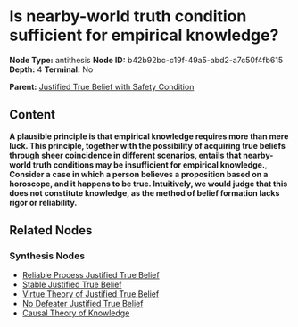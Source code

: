 # Is nearby-world truth condition sufficient for empirical knowledge?

**Node Type:** antithesis
**Node ID:** b42b92bc-c19f-49a5-abd2-a7c50f4fb615
**Depth:** 4
**Terminal:** No

**Parent:** [Justified True Belief with Safety Condition](justified-true-belief-with-safety-condition-synthesis-2fe9b5da-a806-4fff-8212-7bf5b4d8ec49.md)

## Content

**A plausible principle is that empirical knowledge requires more than mere luck. This principle, together with the possibility of acquiring true beliefs through sheer coincidence in different scenarios, entails that nearby-world truth conditions may be insufficient for empirical knowledge.**, **Consider a case in which a person believes a proposition based on a horoscope, and it happens to be true. Intuitively, we would judge that this does not constitute knowledge, as the method of belief formation lacks rigor or reliability.**

## Related Nodes

### Synthesis Nodes

- [Reliable Process Justified True Belief](reliable-process-justified-true-belief-synthesis-f3110b3b-989d-4b12-89d5-c69908ec62b6.md)
- [Stable Justified True Belief](stable-justified-true-belief-synthesis-be24003c-23ea-494d-878b-3272ba08e335.md)
- [Virtue Theory of Justified True Belief](virtue-theory-of-justified-true-belief-synthesis-d84f9556-4f33-4326-8fee-1ac8e501dabc.md)
- [No Defeater Justified True Belief](no-defeater-justified-true-belief-synthesis-5d6abac3-d915-405c-9e18-1b31eea073a8.md)
- [Causal Theory of Knowledge](causal-theory-of-knowledge-synthesis-7edabd7d-8d0e-4423-8c55-9d1cdbada732.md)
